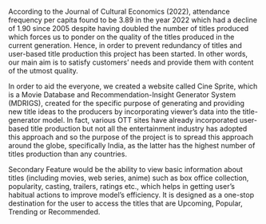 According to the Journal of Cultural Economics (2022), attendance frequency per capita found to be 3.89 in the year 2022 which had a decline of 1.90 since 2005 despite having doubled the number of titles produced which forces us to ponder on the quality of the titles produced in the current generation. Hence, in order to prevent redundancy of titles and user-based title production this project has been started. In other words, our main aim is to satisfy customers’ needs and provide them with content of the utmost quality. 

In order to aid the everyone, we created a website called Cine Sprite, which is a Movie Database and Recommendation-Insight Generator System (MDRIGS), created for the specific purpose of generating and providing new title ideas to the producers by incorporating viewer’s data into the title-generator model. In fact, various OTT sites have already incorporated user-based title production but not all the entertainment industry has adopted this approach and so the purpose of the project is to spread this approach around the globe, specifically India, as the latter has the highest number of titles production than any countries.

Secondary Feature would be the ability to view basic information about titles (including movies, web series, anime) such as box office collection, popularity, casting, trailers, ratings etc., which helps in getting user’s habitual actions to improve model’s efficiency. It is designed as a one-stop destination for the user to access the titles that are Upcoming, Popular, Trending or Recommended. 

